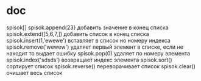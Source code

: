 # doc
spisok[]
spisok.append(23} добавить значение в конец списка
spisok.extend([5,6,7,]) добавить список в конец списка
spisok.insert(1,'ewewe') вставляет в список но номеру индекса
spisok.remove('wewew') удаляет первый элемент в списке, если не находит то выдает ошибку
spisok.pop(0) удаляет по номеру элемента
spisok.index('sdsds') возвращает индекс элемента 
spisok.sort() сортирует список
spisok.reverse() переворачивает список
spisok.clear() очишает весь список
